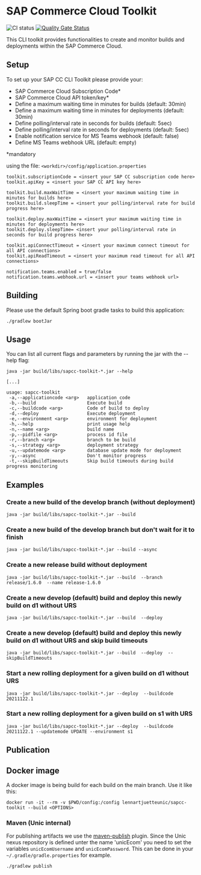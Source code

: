 # SAP Commerce Cloud Toolkit

![CI status](https://github.com/unic/sapcc-toolkit/actions/workflows/ci.yaml/badge.svg) [![Quality Gate Status](https://sonarcloud.io/api/project_badges/measure?project=unic_sapcc-toolkit&metric=alert_status)](https://sonarcloud.io/summary/new_code?id=unic_sapcc-toolkit)

This CLI toolkit provides functionalities to create and monitor builds and deployments within the SAP Commerce Cloud.

## Setup

To set up your SAP CC CLI Toolkit please provide your:

- SAP Commerce Cloud Subscription Code*
- SAP Commerce Cloud API token/key*
- Define a maximum waiting time in minutes for builds (default: 30min)
- Define a maximum waiting time in minutes for deployments (default: 30min)
- Define polling/interval rate in seconds for builds (default: 5sec)
- Define polling/interval rate in seconds for deployments (default: 5sec)
- Enable notification service for MS Teams webhook (default: false)
- Define MS Teams webhook URL (default: empty)

*mandatory

using the file: `<workdir>/config/application.properties`

```properties
toolkit.subscriptionCode = <insert your SAP CC subscription code here>
toolkit.apiKey = <insert your SAP CC API key here>

toolkit.build.maxWaitTime = <insert your maximum waiting time in minutes for builds here>
toolkit.build.sleepTime = <insert your polling/interval rate for build progress here>

toolkit.deploy.maxWaitTime = <insert your maximum waiting time in minutes for deployments here>
toolkit.deploy.sleepTime= <insert your polling/interval rate in seconds for build progress here>

toolkit.apiConnectTimeout = <insert your maximum connect timeout for all API connections>
toolkit.apiReadTimeout = <insert your maximum read timeout for all API connections>

notification.teams.enabled = true/false
notification.teams.webhook.url = <insert your teams webhook url>
```

## Building

Please use the default Spring boot gradle tasks to build this application:

```shell
./gradlew bootJar
```

## Usage

You can list all current flags and parameters by running the jar with the --help flag:

```shell
java -jar build/libs/sapcc-toolkit-*.jar --help

[...]

usage: sapcc-toolkit
 -a,--applicationcode <arg>   application code
 -b,--build                   Execute build
 -c,--buildcode <arg>         Code of build to deploy
 -d,--deploy                  Execute deployment
 -e,--environment <arg>       environment for deployment
 -h,--help                    print usage help
 -n,--name <arg>              build name
 -p,--pidfile <arg>           process id file
 -r,--branch <arg>            branch to be build
 -s,--strategy <arg>          deployment strategy
 -u,--updatemode <arg>        database update mode for deployment
 -y,--async                   Don't monitor progress
 -t,--skipBuildTimeouts       Skip build timeouts during build progress monitoring
```

## Examples

### Create a new build of the develop branch (without deployment)

```shell
java -jar build/libs/sapcc-toolkit-*.jar --build
```

### Create a new build of the develop branch but don't wait for it to finish

```shell
java -jar build/libs/sapcc-toolkit-*.jar --build --async
```

### Create a new release build without deployment

```shell
java -jar build/libs/sapcc-toolkit-*.jar --build  --branch release/1.6.0  --name release-1.6.0
```

### Create a new develop (default) build and deploy this newly build on d1 without URS

```shell
java -jar build/libs/sapcc-toolkit-*.jar --build  --deploy
```

### Create a new develop (default) build and deploy this newly build on d1 without URS and skip build timeouts

```shell
java -jar build/libs/sapcc-toolkit-*.jar --build  --deploy  --skipBuildTimeouts
```

### Start a new rolling deployment for a given build on d1 without URS

```shell
java -jar build/libs/sapcc-toolkit-*.jar --deploy  --buildcode 20211122.1
```

### Start a new rolling deployment for a given build on s1 with URS

```shell
java -jar build/libs/sapcc-toolkit-*.jar --deploy  --buildcode 20211122.1 --updatemode UPDATE --environment s1
```

## Publication

## Docker image

A docker image is being build for each build on the main branch. Use it like this:

```shell
docker run -it --rm -v $PWD/config:/config lennartjuetteunic/sapcc-toolkit --build <OPTIONS>
```

### Maven (Unic internal)

For publishing artifacts we use the [maven-publish](https://docs.gradle.org/current/userguide/publishing_maven.html) plugin. Since the Unic nexus repository is defined unter the name 'unicEcom' you need to set the variables `unicEcomUsername` and `unicEcomPassword`. This can be done in your `~/.gradle/gradle.properties` for example.

```shell
./gradlew publish
```
